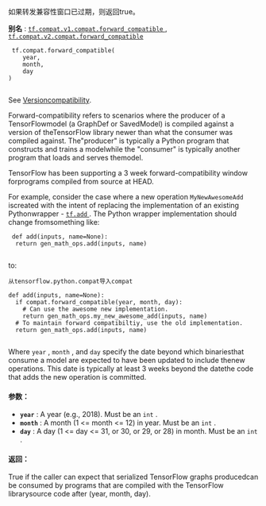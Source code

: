 如果转发兼容性窗口已过期，则返回true。

**别名** : [ `tf.compat.v1.compat.forward_compatible` ](/api_docs/python/tf/compat/forward_compatible), [ `tf.compat.v2.compat.forward_compatible` ](/api_docs/python/tf/compat/forward_compatible)

```
 tf.compat.forward_compatible(
    year,
    month,
    day
)
 
```

See [Versioncompatibility](https://tensorflow.org/guide/version_compat#backward_forward).

Forward-compatibility refers to scenarios where the producer of a TensorFlowmodel (a GraphDef or SavedModel) is compiled against a version of theTensorFlow library newer than what the consumer was compiled against. The"producer" is typically a Python program that constructs and trains a modelwhile the "consumer" is typically another program that loads and serves themodel.

TensorFlow has been supporting a 3 week forward-compatibility window forprograms compiled from source at HEAD.

For example, consider the case where a new operation  `MyNewAwesomeAdd`  iscreated with the intent of replacing the implementation of an existing Pythonwrapper - [ `tf.add` ](https://tensorflow.google.cn/api_docs/python/tf/math/add).  The Python wrapper implementation should change fromsomething like:

```
 def add(inputs, name=None):
  return gen_math_ops.add(inputs, name)
 
```

to:

```
从tensorflow.python.compat导入compat

def add(inputs, name=None):
  if compat.forward_compatible(year, month, day):
    # Can use the awesome new implementation.
    return gen_math_ops.my_new_awesome_add(inputs, name)
  # To maintain forward compatibiltiy, use the old implementation.
  return gen_math_ops.add(inputs, name)
 
```

Where  `year` ,  `month` , and  `day`  specify the date beyond which binariesthat consume a model are expected to have been updated to include thenew operations. This date is typically at least 3 weeks beyond the datethe code that adds the new operation is committed.

#### 参数：
- **`year`** :  A year (e.g., 2018). Must be an  `int` .
- **`month`** : A month (1 <= month <= 12) in year. Must be an  `int` .
- **`day`** :   A day (1 <= day <= 31, or 30, or 29, or 28) in month. Must be an `int` .


#### 返回：
True if the caller can expect that serialized TensorFlow graphs producedcan be consumed by programs that are compiled with the TensorFlow librarysource code after (year, month, day).

